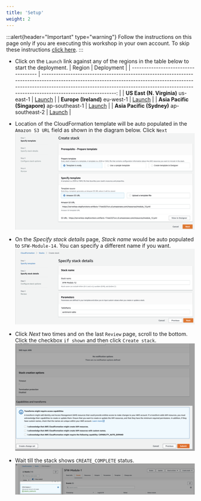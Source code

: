 ```yaml
---
title: 'Setup'
weight: 2
---
```


:::alert{header="Important" type="warning"}
Follow the instructions on this page only if you are executing this workshop in your own account. To skip these instructions [click here](../step-3).
:::

- Click on the `Launch` link against any of the regions in the table below to start the deployment.
  | Region | Deployment |
  | ----------------------------------- | -------------------------------------------------------------------------------------------------------------------------------------------------------------------------------------------------------------------------------------------------------------: |
  | **US East (N. Virginia)** us-east-1 | [Launch](https://console.aws.amazon.com/cloudformation/home?region=us-east-1#/stacks/create/template?stackName=SFW-Module-14&templateURL=https://serverless-stepfunctions-artifacts-17oiei2i27urc.s3.amazonaws.com/resources/module_14.yml) |
  | **Europe (Ireland)** eu-west-1 | [Launch](https://console.aws.amazon.com/cloudformation/home?region=eu-west-1#/stacks/create/template?stackName=SFW-Module-14&templateURL=https://serverless-stepfunctions-artifacts-17oiei2i27urc.s3.amazonaws.com/resources/module_14.yml) |
  | **Asia Pacific (Singapore)** ap-southeast-1 | [Launch](https://console.aws.amazon.com/cloudformation/home?region=ap-southeast-1#/stacks/create/template?stackName=SFW-Module-14&templateURL=https://serverless-stepfunctions-artifacts-17oiei2i27urc.s3.amazonaws.com/resources/module_14.yml) |
  | **Asia Pacific (Sydney)** ap-southeast-2 | [Launch](https://console.aws.amazon.com/cloudformation/home?region=ap-southeast-2#/stacks/create/template?stackName=SFW-Module-14&templateURL=https://serverless-stepfunctions-artifacts-17oiei2i27urc.s3.amazonaws.com/resources/module_14.yml) |

- Location of the CloudFormation template will be auto populated in the `Amazon S3 URL` field as shown in the diagram below. Click `Next`
  ![CloudFormation specify template](/static/img/Module-12/setup-cloudformation-specify-template.png)
- On the _Specify stack details_ page, _Stack name_ would be auto populated to `SFW-Module-14`. You can specify a different name if you want.
  ![CloudFormation stack name](/static/img/Module-12/setup-cloudformation-stack-name.png)
- Click _Next_ two times and on the last `Review` page, scroll to the bottom. Click the checkbox `if shown` and then click `Create stack`.
  ![CloudFormation create stack](/static/img/Module-12/setup-cloudformation-create-stack.png)
- Wait till the stack shows `CREATE_COMPLETE` status.
  ![CloudFormation stack complete](/static/img/setup/setup-cloudformation-create-complete.png)